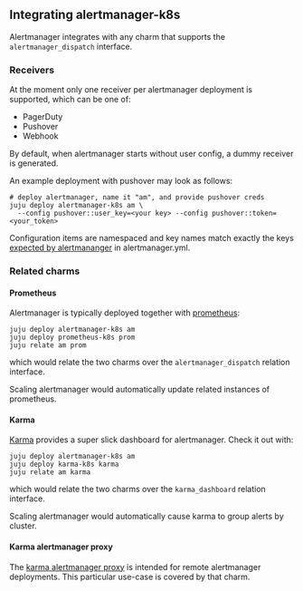 ## Integrating alertmanager-k8s
Alertmanager integrates with any charm that supports the
`alertmanager_dispatch` interface.

### Receivers
At the moment only one receiver per alertmanager deployment is supported, which
can be one of:
- PagerDuty
- Pushover
- Webhook

By default, when alertmanager starts without user config, a dummy receiver is
generated.

An example deployment with pushover may look as follows:

```shell
# deploy alertmanager, name it "am", and provide pushover creds
juju deploy alertmanager-k8s am \
  --config pushover::user_key=<your key> --config pushover::token=<your_token>
```

Configuration items are namespaced and key names match exactly the keys
[expected by alertmananger](https://www.prometheus.io/docs/alerting/latest/configuration/#receiver)
in alertmanager.yml.

### Related charms
#### Prometheus
Alertmanager is typically deployed together with
[prometheus](https://github.com/canonical/prometheus-operator):

```shell
juju deploy alertmanager-k8s am
juju deploy prometheus-k8s prom
juju relate am prom
```

which would relate the two charms over the `alertmanager_dispatch` relation
interface.

Scaling alertmanager would automatically update related instances of
prometheus.

#### Karma
[Karma](https://github.com/canonical/karma-operator/) provides a super slick
dashboard for alertmanager. Check it out with:

```shell
juju deploy alertmanager-k8s am
juju deploy karma-k8s karma
juju relate am karma
```

which would relate the two charms over the `karma_dashboard` relation
interface.

Scaling alertmanager would automatically cause karma to group alerts by
cluster.

#### Karma alertmanager proxy
The [karma alertmanager proxy](https://github.com/canonical/karma-alertmanager-proxy-operator/)
is intended for remote alertmanager deployments. This particular use-case is
covered by that charm.
